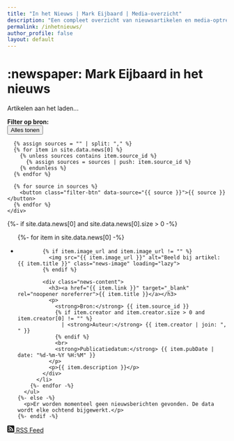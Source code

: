 ```yaml
---
title: "In het Nieuws | Mark Eijbaard | Media-overzicht"
description: "Een compleet overzicht van nieuwsartikelen en media-optredens. Volg mijn werk als wethouder in Baarn via de lokale en regionale pers."
permalink: /inhetnieuws/
author_profile: false
layout: default
---
```


<div class="content-wrapper">

  <h1>:newspaper: Mark Eijbaard in het nieuws</h1>

  <div class="news-controls">
    <p id="article-counter">Artikelen aan het laden...</p>
    <div>
      <strong>Filter op bron:</strong><br>
      <button class="filter-btn active" data-source="all">Alles tonen</button>
      
      {% assign sources = "" | split: "," %}
      {% for item in site.data.news[0] %}
        {% unless sources contains item.source_id %}
          {% assign sources = sources | push: item.source_id %}
        {% endunless %}
      {% endfor %}
      
      {% for source in sources %}
        <button class="filter-btn" data-source="{{ source }}">{{ source }}</button>
      {% endfor %}
    </div>
  </div>

  <div id="nieuws-dashboard">
    {%- if site.data.news[0] and site.data.news[0].size > 0 -%}
      <ul id="news-list">
        {%- for item in site.data.news[0] -%}
          <li class="news-item" data-pubdate="{{ item.pubDate }}" data-source="{{ item.source_id }}">
            
            {% if item.image_url and item.image_url != "" %}
              <img src="{{ item.image_url }}" alt="Beeld bij artikel: {{ item.title }}" class="news-image" loading="lazy">
            {% endif %}

            <div class="news-content">
              <h3><a href="{{ item.link }}" target="_blank" rel="noopener noreferrer">{{ item.title }}</a></h3>
              <p>
                <strong>Bron:</strong> {{ item.source_id }} 
                {% if item.creator and item.creator.size > 0 and item.creator[0] != "" %}
                  | <strong>Auteur:</strong> {{ item.creator | join: ", " }}
                {% endif %}
                <br>
                <strong>Publicatiedatum:</strong> {{ item.pubDate | date: "%d-%m-%Y %H:%M" }}
              </p>
              <p>{{ item.description }}</p>
            </div>
          </li>
        {%- endfor -%}
      </ul>
    {%- else -%}
      <p>Er worden momenteel geen nieuwsberichten gevonden. De data wordt elke ochtend bijgewerkt.</p>
    {%- endif -%}
  </div>

  <div class="rss-button-container">
    <a href="{{ site.baseurl }}/feed.xml" class="rss-button" target="_blank">
      <svg xmlns="http://www.w3.org/2000/svg" width="16" height="16" fill="currentColor" class="bi bi-rss-fill" viewBox="0 0 16 16">
        <path d="M2 0a2 2 0 0 0-2 2v12a2 2 0 0 0 2 2h12a2 2 0 0 0 2-2V2a2 2 0 0 0-2-2H2zm1.5 2.5c5.523 0 10 4.477 10 10a1 1 0 1 1-2 0 8 8 0 0 0-8-8 1 1 0 0 1-1-1zm0 4a6 6 0 0 1 6 6 1 1 0 1 1-2 0 4 4 0 0 0-4-4 1 1 0 0 1-1-1zm.5 7a1.5 1.5 0 1 1 0-3 1.5 1.5 0 0 1 0 3z"/>
      </svg>
      RSS Feed
    </a>
  </div>

</div>